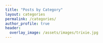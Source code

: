 ```yaml
---
title: "Posts by Category"
layout: categories
permalink: /categories/
author_profile: true
header:
  overlay_image: /assets/images/trixie.jpg
---
```

